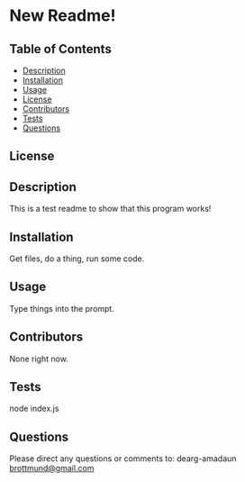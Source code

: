 
  
  
  # New Readme!

  ## Table of Contents
  * [Description](#Description)
  * [Installation](#Installation)
  * [Usage](#Usage)
  * [License](#License)
  * [Contributors](#Contributors)
  * [Tests](#Tests)
  * [Questions](#Questions)
            
  ## License
  
   
            
  ## Description
  This is a test readme to show that this program works!
            
  
  ## Installation
  Get files, do a thing, run some code.
  
  ## Usage
  Type things into the prompt.
  
  
   ## Contributors
  None right now.
  
  ## Tests
  node index.js
  
  ## Questions
  Please direct any questions or comments to:
  dearg-amadaun
  brottmund@gmail.com
  